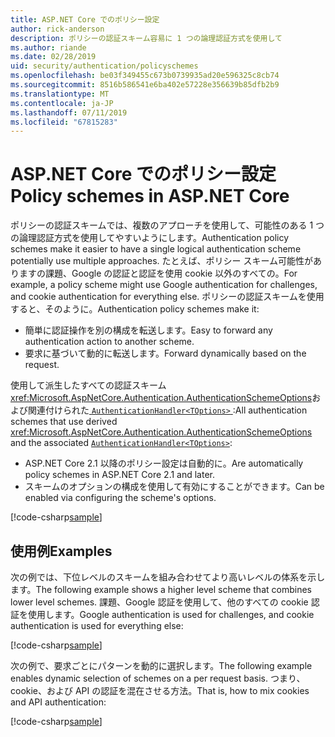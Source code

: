 ```yaml
---
title: ASP.NET Core でのポリシー設定
author: rick-anderson
description: ポリシーの認証スキーム容易に 1 つの論理認証方式を使用して
ms.author: riande
ms.date: 02/28/2019
uid: security/authentication/policyschemes
ms.openlocfilehash: be03f349455c673b0739935ad20e596325c8cb74
ms.sourcegitcommit: 8516b586541e6ba402e57228e356639b85dfb2b9
ms.translationtype: MT
ms.contentlocale: ja-JP
ms.lasthandoff: 07/11/2019
ms.locfileid: "67815283"
---
```

# <a name="policy-schemes-in-aspnet-core"></a><span data-ttu-id="6b621-103">ASP.NET Core でのポリシー設定</span><span class="sxs-lookup"><span data-stu-id="6b621-103">Policy schemes in ASP.NET Core</span></span>

<span data-ttu-id="6b621-104">ポリシーの認証スキームでは、複数のアプローチを使用して、可能性のある 1 つの論理認証方式を使用してやすいようにします。</span><span class="sxs-lookup"><span data-stu-id="6b621-104">Authentication policy schemes make it easier to have a single logical authentication scheme potentially use multiple approaches.</span></span> <span data-ttu-id="6b621-105">たとえば、ポリシー スキーム可能性がありますの課題、Google の認証と認証を使用 cookie 以外のすべての。</span><span class="sxs-lookup"><span data-stu-id="6b621-105">For example, a policy scheme might use Google authentication for challenges, and cookie authentication for everything else.</span></span> <span data-ttu-id="6b621-106">ポリシーの認証スキームを使用すると、そのように。</span><span class="sxs-lookup"><span data-stu-id="6b621-106">Authentication policy schemes make it:</span></span>

* <span data-ttu-id="6b621-107">簡単に認証操作を別の構成を転送します。</span><span class="sxs-lookup"><span data-stu-id="6b621-107">Easy to forward any authentication action to another scheme.</span></span>
* <span data-ttu-id="6b621-108">要求に基づいて動的に転送します。</span><span class="sxs-lookup"><span data-stu-id="6b621-108">Forward dynamically based on the request.</span></span>

<span data-ttu-id="6b621-109">使用して派生したすべての認証スキーム<xref:Microsoft.AspNetCore.Authentication.AuthenticationSchemeOptions>および関連付けられた[ `AuthenticationHandler<TOptions>` ](/dotnet/api/microsoft.aspnetcore.authentication.authenticationhandler-1):</span><span class="sxs-lookup"><span data-stu-id="6b621-109">All authentication schemes that use derived <xref:Microsoft.AspNetCore.Authentication.AuthenticationSchemeOptions> and the associated [`AuthenticationHandler<TOptions>`](/dotnet/api/microsoft.aspnetcore.authentication.authenticationhandler-1):</span></span>

* <span data-ttu-id="6b621-110">ASP.NET Core 2.1 以降のポリシー設定は自動的に。</span><span class="sxs-lookup"><span data-stu-id="6b621-110">Are automatically policy schemes in ASP.NET Core 2.1 and later.</span></span>
* <span data-ttu-id="6b621-111">スキームのオプションの構成を使用して有効にすることができます。</span><span class="sxs-lookup"><span data-stu-id="6b621-111">Can be enabled via configuring the scheme's options.</span></span>

[!code-csharp[sample](policyschemes/samples/AuthenticationSchemeOptions.cs?name=snippet)]

## <a name="examples"></a><span data-ttu-id="6b621-112">使用例</span><span class="sxs-lookup"><span data-stu-id="6b621-112">Examples</span></span>

<span data-ttu-id="6b621-113">次の例では、下位レベルのスキームを組み合わせてより高いレベルの体系を示します。</span><span class="sxs-lookup"><span data-stu-id="6b621-113">The following example shows a higher level scheme that combines lower level schemes.</span></span> <span data-ttu-id="6b621-114">課題、Google 認証を使用して、他のすべての cookie 認証を使用します。</span><span class="sxs-lookup"><span data-stu-id="6b621-114">Google authentication is used for challenges, and cookie authentication is used for everything else:</span></span>

[!code-csharp[sample](policyschemes/samples/Startup.cs?name=snippet1)]

<span data-ttu-id="6b621-115">次の例で、要求ごとにパターンを動的に選択します。</span><span class="sxs-lookup"><span data-stu-id="6b621-115">The following example enables dynamic selection of schemes on a per request basis.</span></span> <span data-ttu-id="6b621-116">つまり、cookie、および API の認証を混在させる方法。</span><span class="sxs-lookup"><span data-stu-id="6b621-116">That is, how to mix cookies and API authentication:</span></span>

 <!-- REVIEW, missing If set in public Func<HttpContext, string> ForwardDefaultSelector -->

[!code-csharp[sample](policyschemes/samples/Startup.cs?name=snippet2)]

